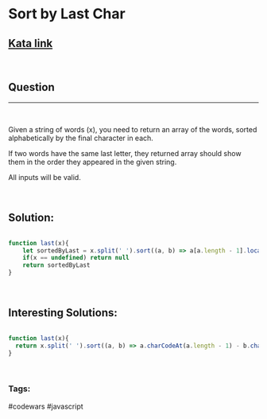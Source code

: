 # Sort by Last Char



[1]: https://www.codewars.com/kata/57eba158e8ca2c8aba0002a0/train/javascript
## [Kata link][1]

&nbsp;

## Question
---

&nbsp;

Given a string of words (x), you need to return an array of the words, sorted alphabetically by the final character in each.

If two words have the same last letter, they returned array should show them in the order they appeared in the given string.

All inputs will be valid.


&nbsp;

## **Solution:**

<!-- code below -->

```javascript

function last(x){
    let sortedByLast = x.split(' ').sort((a, b) => a[a.length - 1].localeCompare(b[b.length -1]));
    if(x == undefined) return null
    return sortedByLast
}

```

&nbsp;

## **Interesting Solutions:**

<!-- code below -->

```javascript

function last(x){
  return x.split(' ').sort((a, b) => a.charCodeAt(a.length - 1) - b.charCodeAt(b.length - 1));
}

```

&nbsp;

### Tags:
#codewars #javascript